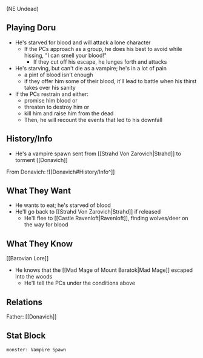 (NE Undead)
## Playing Doru
- He's starved for blood and will attack a lone character
	- If the PCs approach as a group, he does his best to avoid while hissing, "I can smell your blood!"
		- If they cut off his escape, he lunges forth and attacks
- He's starving, but can't die as a vampire; he's in a lot of pain
	- a pint of blood isn't enough
	- if they offer him some of their blood, it'll lead to battle when his thirst takes over his sanity
- If the PCs restrain and either:
	- promise him blood or
	- threaten to destroy him or
	- kill him and raise him from the dead
	- Then, he will recount the events that led to his downfall

## History/Info
- He's a vampire spawn sent from [[Strahd Von Zarovich|Strahd]] to torment [[Donavich]]

From Donavich:
![[Donavich#History/Info^]]

## What They Want
- He wants to eat; he's starved of blood
- He'll go back to [[Strahd Von Zarovich|Strahd]] if released
	- He'll flee to [[Castle Ravenloft|Ravenloft]], finding wolves/deer on the way for blood

## What They Know
[[Barovian Lore]]
- He knows that the [[Mad Mage of Mount Baratok|Mad Mage]] escaped into the woods
	- He'll tell the PCs under the conditions above

## Relations
Father: [[Donavich]]

## Stat Block

```statblock
monster: Vampire Spawn
```

```dataviewjs
```